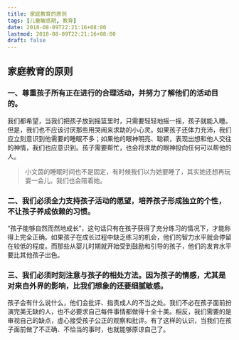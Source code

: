 ```yaml
---
title: 家庭教育的原则
tags: [儿童敏感期, 教育]
date: 2018-08-09T22:21:16+08:00
lastmod: 2018-08-09T22:21:16+08:00
draft: false
---
```


## 家庭教育的原则

### 一、尊重孩子所有正在进行的合理活动，并努力了解他们的活动目的。

我们都希望，当我们把孩子放到摇篮里时，只需要轻轻地摇一摇，孩子就能入睡。但是，我们也不应该讨厌那些用哭闹来求助的小心灵。如果孩子还体力充沛，我们应立刻意识到他需要的睡眠不多；如果他的眼神明亮、聪颖，表现出想和他人交往的神情，我们也应意识到。孩子需要帮忙，也会将求助的眼神投向任何可以帮他的人。

> 小文茵的睡眠时间也不是固定，有时候我们以为她要睡了，其实她还想再玩耍一会儿。我们也会陪着她。

### 二、我们必须全力支持孩子活动的愿望，培养孩子形成独立的个性，不让孩子养成依赖的习惯。

“孩子能够自然而然地成长”，这句话只有在孩子获得了充分练习的情况下，才能称得上完全正确。如果孩子在成长过程中缺乏练习的机会，他们的智力水平就会停留在较低的程度。而那些从婴儿时期就开始受到鼓励和引导的孩子，他们的发育水平要比其他孩子出色。

### 三、我们必须时刻注意与孩子的相处方法。因为孩子的情感，尤其是对来自外界的影响，比我们想象的还要细腻敏感。

孩子会有什么说什么，他们会批评、指责成人的不当之处。我们不必在孩子面前扮演完美无缺的人，也不必要求自己每件事情都做得十全十美。相反，我们需要的是审视自己的缺点，虚心接受孩子公正的观察和批评。有了这样的认识，当我们在孩子面前做了不正确、不恰当的事时，也就能够原谅自己了。
